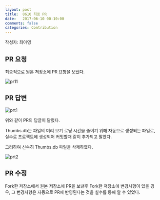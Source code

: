 ```yaml
---
layout: post
title:  0610 최종 PR
date:   2017-06-10 00:10:00
comments: false
categories: Contribution
---
```


작성자: 최아영

## PR 요청

최종적으로 원본 저장소에 PR 요청을 보냈다.

![pr11](https://17-1-skku-oss.github.io/126B/images/pr11.png)


## PR 답변

![prt1](https://17-1-skku-oss.github.io/126B/images/prt1.png)

위와 같이 PR의 답글이 달렸다.

Thumbs.db는 파일의 미리 보기 로딩 시간을 줄이기 위해 자동으로 생성되는 파일로, 
실수로 프로젝트에 생성되어 커밋할때 같이 추가되고 말았다.

그리하여 신속히 Thumbs.db 파일을 삭제하였다.

![prt2](https://17-1-skku-oss.github.io/126B/images/prt2.png)

## PR 수정

Fork한 저장소에서 원본 저장소에 PR을 보낸후 Fork한 저장소에 변경사항이 있을 경우,
그 변경사항은 자동으로 PR에 반영된다는 것을 실수를 통해 알 수 있었다.

